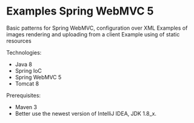 # Examples Spring WebMVC 5

Basic patterns for Spring WebMVC, configuration over XML
Examples of images rendering and uploading from a client
Example using of static resources

Technologies:
- Java 8
- Spring IoC
- Spring WebMVC 5
- Tomcat 8

Prerequisites:
- Maven 3
- Better use the newest version of IntelliJ IDEA, JDK 1.8_x.